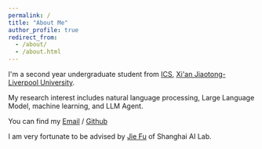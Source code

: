 ```yaml
---
permalink: /
title: "About Me"
author_profile: true
redirect_from: 
  - /about/
  - /about.html
---
```


I'm a second year undergraduate student from [ICS](https://www.xjtlu.edu.cn/en/study/undergraduate/information-and-computing-science), [Xi'an Jiaotong-Liverpool University](https://www.xjtlu.edu.cn/en). 

My research interest includes natural language processing, Large Language Model, machine learning, and LLM Agent. 

You can find my [Email](mailto:Rui.Zheng23@student.xjtlu.edu.cn) / [Github](https://github.com/BRMRs)


















































I am very fortunate to be advised by [Jie Fu](https://bigaidream.github.io/) of Shanghai AI Lab. 
